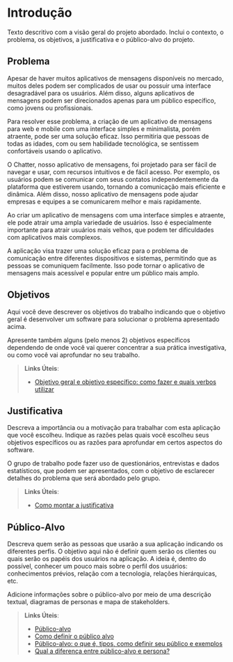 # Introdução

Texto descritivo com a visão geral do projeto abordado. Inclui o contexto, o problema, os objetivos, a justificativa e o público-alvo do projeto.

## Problema

Apesar de haver muitos aplicativos de mensagens disponíveis no mercado, muitos deles podem ser complicados de usar ou possuir uma interface desagradável para os usuários. Além disso, alguns aplicativos de mensagens podem ser direcionados apenas para um público específico, como jovens ou profissionais.

Para resolver esse problema, a criação de um aplicativo de mensagens para web e mobile com uma interface simples e minimalista, porém atraente, pode ser uma solução eficaz. Isso permitiria que pessoas de todas as idades, com ou sem habilidade tecnológica, se sentissem confortáveis usando o aplicativo.

O Chatter, nosso aplicativo de mensagens, foi projetado para ser fácil de navegar e usar, com recursos intuitivos e de fácil acesso. Por exemplo, os usuários podem se comunicar com seus contatos independentemente da plataforma que estiverem usando, tornando a comunicação mais eficiente e dinâmica. Além disso, nosso aplicativo de mensagens pode ajudar empresas e equipes a se comunicarem melhor e mais rapidamente.

Ao criar um aplicativo de mensagens com uma interface simples e atraente, ele pode atrair uma ampla variedade de usuários. Isso é especialmente importante para atrair usuários mais velhos, que podem ter dificuldades com aplicativos mais complexos.

A aplicação visa trazer uma solução eficaz para o problema de comunicação entre diferentes dispositivos e sistemas, permitindo que as pessoas se comuniquem facilmente. Isso pode tornar o aplicativo de mensagens mais acessível e popular entre um público mais amplo.

## Objetivos

Aqui você deve descrever os objetivos do trabalho indicando que o objetivo geral é desenvolver um software para solucionar o problema apresentado acima. 

Apresente também alguns (pelo menos 2) objetivos específicos dependendo de onde você vai querer concentrar a sua prática investigativa, ou como você vai aprofundar no seu trabalho.
 
> **Links Úteis**:
> - [Objetivo geral e objetivo específico: como fazer e quais verbos utilizar](https://blog.mettzer.com/diferenca-entre-objetivo-geral-e-objetivo-especifico/)

## Justificativa

Descreva a importância ou a motivação para trabalhar com esta aplicação que você escolheu. Indique as razões pelas quais você escolheu seus objetivos específicos ou as razões para aprofundar em certos aspectos do software.

O grupo de trabalho pode fazer uso de questionários, entrevistas e dados estatísticos, que podem ser apresentados, com o objetivo de esclarecer detalhes do problema que será abordado pelo grupo.

> **Links Úteis**:
> - [Como montar a justificativa](https://guiadamonografia.com.br/como-montar-justificativa-do-tcc/)

## Público-Alvo

Descreva quem serão as pessoas que usarão a sua aplicação indicando os diferentes perfis. O objetivo aqui não é definir quem serão os clientes ou quais serão os papéis dos usuários na aplicação. A ideia é, dentro do possível, conhecer um pouco mais sobre o perfil dos usuários: conhecimentos prévios, relação com a tecnologia, relações
hierárquicas, etc.

Adicione informações sobre o público-alvo por meio de uma descrição textual, diagramas de personas e mapa de stakeholders.

> **Links Úteis**:
> - [Público-alvo](https://blog.hotmart.com/pt-br/publico-alvo/)
> - [Como definir o público alvo](https://exame.com/pme/5-dicas-essenciais-para-definir-o-publico-alvo-do-seu-negocio/)
> - [Público-alvo: o que é, tipos, como definir seu público e exemplos](https://klickpages.com.br/blog/publico-alvo-o-que-e/)
> - [Qual a diferença entre público-alvo e persona?](https://rockcontent.com/blog/diferenca-publico-alvo-e-persona/)

